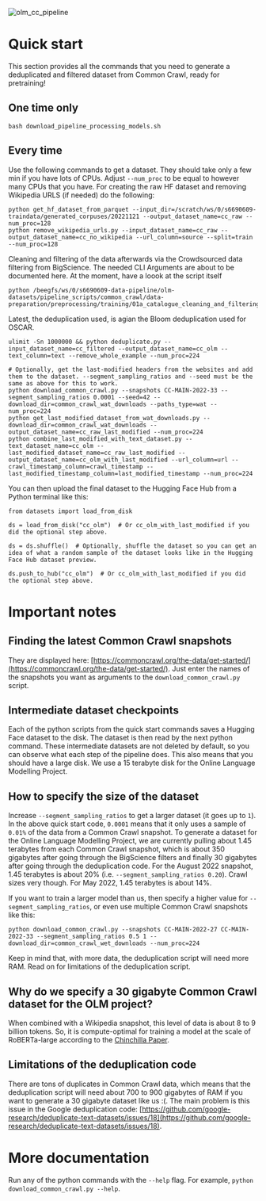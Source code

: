 ![olm_cc_pipeline](https://user-images.githubusercontent.com/20826878/199851707-64a7a026-c413-4d78-8b04-a825e07534b3.jpeg)

# Quick start

This section provides all the commands that you need to generate a deduplicated and filtered dataset from Common Crawl, ready for pretraining!

## One time only

`bash download_pipeline_processing_models.sh`

## Every time

Use the following commands to get a dataset. They should take only a few min if you have lots of CPUs. Adjust `--num_proc` to be equal to however many CPUs that you have.
For creating the raw HF dataset and removing Wikipedia URLS (if needed) do the following:

```
python get_hf_dataset_from_parquet --input_dir=/scratch/ws/0/s6690609-traindata/generated_corpuses/20221121 --output_dataset_name=cc_raw --num_proc=128 
python remove_wikipedia_urls.py --input_dataset_name=cc_raw --output_dataset_name=cc_no_wikipedia --url_column=source --split=train --num_proc=128

```
Cleaning and filtering of the data afterwards via the Crowdsourced data filtering from BigScience. The needed CLI Arguments are about to be documented here.
At the moment, have a loook at the script itself

```
python /beegfs/ws/0/s6690609-data-pipeline/olm-datasets/pipeline_scripts/common_crawl/data-preparation/preprocessing/training/01a_catalogue_cleaning_and_filtering 
```
Latest, the deduplication used, is agian the Bloom deduplication used for OSCAR.
```
ulimit -Sn 1000000 && python deduplicate.py --input_dataset_name=cc_filtered --output_dataset_name=cc_olm --text_column=text --remove_whole_example --num_proc=224

# Optionally, get the last-modified headers from the websites and add them to the dataset. --segment_sampling_ratios and --seed must be the same as above for this to work.
python download_common_crawl.py --snapshots CC-MAIN-2022-33 --segment_sampling_ratios 0.0001 --seed=42 --download_dir=common_crawl_wat_downloads --paths_type=wat --num_proc=224
python get_last_modified_dataset_from_wat_downloads.py --download_dir=common_crawl_wat_downloads --output_dataset_name=cc_raw_last_modified --num_proc=224
python combine_last_modified_with_text_dataset.py --text_dataset_name=cc_olm --last_modified_dataset_name=cc_raw_last_modified --output_dataset_name=cc_olm_with_last_modified --url_column=url --crawl_timestamp_column=crawl_timestamp --last_modified_timestamp_column=last_modified_timestamp --num_proc=224

```

You can then upload the final dataset to the Hugging Face Hub from a Python terminal like this:

```
from datasets import load_from_disk

ds = load_from_disk("cc_olm")  # Or cc_olm_with_last_modified if you did the optional step above.

ds = ds.shuffle()  # Optionally, shuffle the dataset so you can get an idea of what a random sample of the dataset looks like in the Hugging Face Hub dataset preview.

ds.push_to_hub("cc_olm")  # Or cc_olm_with_last_modified if you did the optional step above.
```


# Important notes

## Finding the latest Common Crawl snapshots

They are displayed here: [https://commoncrawl.org/the-data/get-started/](https://commoncrawl.org/the-data/get-started/). Just enter the names of the snapshots you want as arguments to the `download_common_crawl.py` script.

## Intermediate dataset checkpoints

Each of the python scripts from the quick start commands saves a Hugging Face dataset to the disk. The dataset is then read by the next python command. These intermediate datasets are not deleted by default, so you can observe what each step of the pipeline does. This also means that you should have a large disk. We use a 15 terabyte disk for the Online Language Modelling Project.

## How to specify the size of the dataset

Increase `--segment_sampling_ratios` to get a larger dataset (it goes up to `1`). In the above quick start code, `0.0001` means that it only uses a sample of `0.01%` of the data from a Common Crawl snapshot. To generate a dataset for the Online Language Modelling Project, we are currently pulling about 1.45 terabytes from each Common Crawl snapshot, which is about 350 gigabytes after going through the BigScience filters and finally 30 gigabytes after going through the deduplication code. For the August 2022 snapshot, 1.45 terabytes is about 20% (i.e. `--segment_sampling_ratios 0.20`). Crawl sizes very though. For May 2022, 1.45 terabytes is about 14%.

If you want to train a larger model than us, then specify a higher value for `--segment_sampling_ratios`, or even use multiple Common Crawl snapshots like this:

```
python download_common_crawl.py --snapshots CC-MAIN-2022-27 CC-MAIN-2022-33 --segment_sampling_ratios 0.5 1 --download_dir=common_crawl_wet_downloads --num_proc=224
```

Keep in mind that, with more data, the deduplication script will need more RAM. Read on for limitations of the deduplication script.

## Why do we specify a 30 gigabyte Common Crawl dataset for the OLM project?

When combined with a Wikipedia snapshot, this level of data is about 8 to 9 billion tokens. So, it is compute-optimal for training a model at the scale of RoBERTa-large according to the [Chinchilla Paper](https://arxiv.org/abs/2203.15556).

## Limitations of the deduplication code

There are tons of duplicates in Common Crawl data, which means that the deduplication script will need about 700 to 900 gigabytes of RAM if you want to generate a 30 gigabyte dataset like us :(. The main problem is this issue in the Google deduplication code: [https://github.com/google-research/deduplicate-text-datasets/issues/18](https://github.com/google-research/deduplicate-text-datasets/issues/18).


# More documentation

Run any of the python commands with the `--help` flag. For example, `python download_common_crawl.py --help`.
